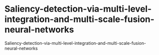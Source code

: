 # Saliency-detection-via-multi-level-integration-and-multi-scale-fusion-neural-networks
Saliency-detection-via-multi-level-integration-and-multi-scale-fusion-neural-networks
